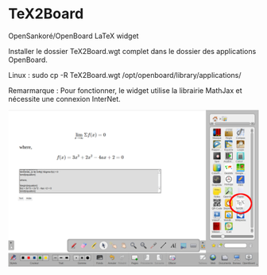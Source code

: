 # TeX2Board
OpenSankoré/OpenBoard LaTeX widget

Installer le dossier TeX2Board.wgt complet dans le dossier des applications OpenBoard.

Linux : sudo cp -R TeX2Board.wgt /opt/openboard/library/applications/

Remarmarque : Pour fonctionner, le widget utilise la librairie MathJax et nécessite une connexion InterNet.

<img src="Screenshot_20220922_172625.png" width="640">


